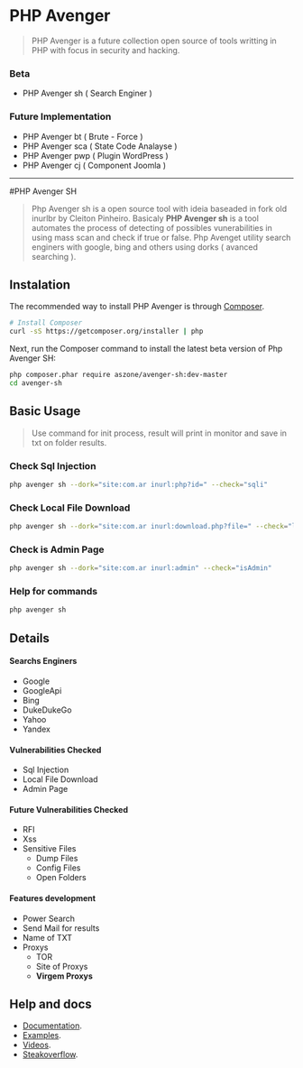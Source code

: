 # PHP Avenger

> PHP Avenger is a future collection open source of tools writting in PHP with focus in security and hacking.

### Beta

* PHP Avenger sh ( Search Enginer )

### Future Implementation

* PHP Avenger bt ( Brute - Force )
* PHP Avenger sca ( State Code Analayse )
* PHP Avenger pwp ( Plugin WordPress )
* PHP Avenger cj ( Component Joomla )

***
#PHP Avenger SH

> Php Avenger sh is a open source tool with ideia baseaded in fork old inurlbr by Cleiton Pinheiro. Basicaly **PHP Avenger sh** is a tool automates the process of detecting of possibles vunerabilities in using mass scan and check if true or false. Php Avenget utility search enginers with google, bing and others using dorks ( avanced searching ).

## Instalation 

The recommended way to install PHP Avenger is through
[Composer](http://getcomposer.org).

```bash
# Install Composer
curl -sS https://getcomposer.org/installer | php
```

Next, run the Composer command to install the latest beta version of Php Avenger SH:

```bash
php composer.phar require aszone/avenger-sh:dev-master
cd avenger-sh
```
## Basic Usage

> Use command for init process, result will print in monitor and save in txt on folder results. 

### Check Sql Injection
```bash
php avenger sh --dork="site:com.ar inurl:php?id=" --check="sqli"
```

### Check Local File Download
```bash
php avenger sh --dork="site:com.ar inurl:download.php?file=" --check="lfd"
```

### Check is Admin Page
```bash
php avenger sh --dork="site:com.ar inurl:admin" --check="isAdmin"
```

### Help for commands
```bash
php avenger sh 
```

## Details

#### Searchs Enginers
* Google
* GoogleApi
* Bing
* DukeDukeGo
* Yahoo
* Yandex

#### Vulnerabilities Checked
* Sql Injection
* Local File Download
* Admin Page

#### Future Vulnerabilities Checked
* RFI
* Xss
* Sensitive Files
    * Dump Files
    * Config Files
    * Open Folders

#### Features development
* Power Search
* Send Mail for results
* Name of TXT
* Proxys
    * TOR
    * Site of Proxys
    * **Virgem Proxys**
    
## Help and docs
* [Documentation](http://phpavenger.aszone.com.br).
* [Examples](http://phpavenger.aszone.com.br/examples).
* [Videos](http://youtube.com/aszone).
* [Steakoverflow](http://phpavenger.aszone.com.br).

